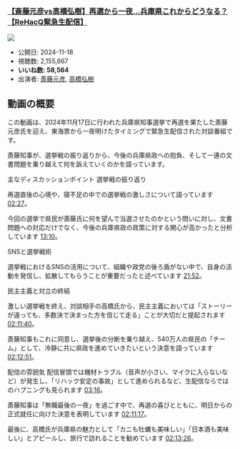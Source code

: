 ### [【斎藤元彦vs高橋弘樹】再選から一夜...兵庫県これからどうなる？【ReHacQ緊急生配信】](https://www.youtube.com/watch?v=H_e67-Dxr8o)
[![](https://img.youtube.com/vi/H_e67-Dxr8o/sddefault.jpg)](https://www.youtube.com/watch?v=H_e67-Dxr8o)
-   公開日: 2024-11-18
-   視聴数: 2,155,667
-   **いいね数: 58,564**
-   出演者: [斎藤元彦](/rehacq_fan/people/斎藤元彦 "wikilink"), [高橋弘樹](/rehacq_fan/people/高橋弘樹 "wikilink")


## 動画の概要

この動画は、2024年11月17日に行われた兵庫県知事選挙で再選を果たした斎藤元彦氏を迎え、東海票から一夜明けたタイミングで緊急生配信された対談番組です。

斎藤知事が、選挙戦の振り返りから、今後の兵庫県政への抱負、そして一連の文書問題を乗り越えて何を訴えていくのかを語っています。

主なディスカッションポイント
選挙戦の振り返り

再選直後の心境や、寝不足の中での選挙戦の激しさについて語っています [02:27](https://www.youtube.com/watch?v=H_e67-Dxr8o&t=147s)。

今回の選挙で県民が斎藤氏に何を望んで当選させたのかという問いに対し、文書問題への対応だけでなく、今後の兵庫県政の政策に対する関心が高かったと分析しています [13:10](https://www.youtube.com/watch?v=H_e67-Dxr8o&t=790s)。

SNSと選挙戦術

選挙戦におけるSNSの活用について、組織や政党の後ろ盾がない中で、自身の活動を発信し、拡散してもらうことが重要だったと述べています [21:52](https://www.youtube.com/watch?v=H_e67-Dxr8o&t=1312s)。

民主主義と対立の終結

激しい選挙戦を終え、対談相手の高橋氏から、民主主義においては「ストーリーが違っても、多数決で決まった方を信じて走る」ことが大切だと提起されます [02:11:40](https://www.youtube.com/watch?v=H_e67-Dxr8o&t=7900s)。

斎藤知事もこれに同意し、選挙後の分断を乗り越え、540万人の県民の「チーム」として、冷静に共に県政を進めていきたいという決意を語っています [02:12:51](https://www.youtube.com/watch?v=H_e67-Dxr8o&t=7971s)。

配信の雰囲気
配信冒頭では機材トラブル（音声が小さい、マイクに入らないなど）が発生し、「リハック安定の事故」として進められるなど、生配信ならではのハプニングも見られます [03:16](https://www.youtube.com/watch?v=H_e67-Dxr8o&t=196s)。

斎藤知事は「無職最後の一夜」を過ごす中で、再選の喜びとともに、明日からの正式就任に向けた決意を表明しています [02:11:17](https://www.youtube.com/watch?v=H_e67-Dxr8o&t=7877s)。

最後に、高橋氏が兵庫県の魅力として「カニも牡蠣も美味しい」「日本酒も美味しい」とアピールし、旅行で訪れることを勧めています [02:13:26](https://www.youtube.com/watch?v=H_e67-Dxr8o&t=8006s)。
